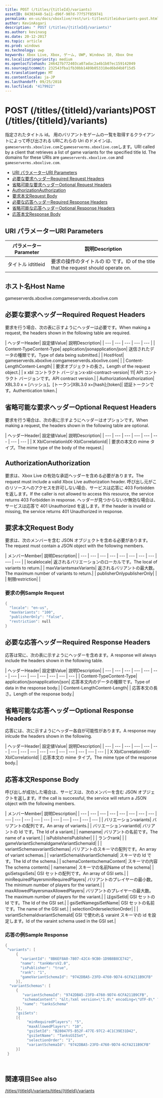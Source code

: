 ```yaml
---
title: POST (/titles/{titleId}/variants)
assetID: 84303448-5a11-d96f-907d-77f57f859741
permalink: en-us/docs/xboxlive/rest/uri-titlestitleidvariants-post.html
author: KevinAsgari
description: " POST (/titles/{titleId}/variants)"
ms.author: kevinasg
ms.date: 20-12-2017
ms.topic: article
ms.prod: windows
ms.technology: uwp
keywords: Xbox Live, Xbox, ゲーム, UWP, Windows 10, Xbox One
ms.localizationpriority: medium
ms.openlocfilehash: 246427b772403ca07adac2a4b1b07ec159142049
ms.sourcegitcommit: 232543fba1fb30bb1489b053310ed6bd4b8f15d5
ms.translationtype: MT
ms.contentlocale: ja-JP
ms.lasthandoff: 09/25/2018
ms.locfileid: "4179922"
---
```

# <a name="post-titlestitleidvariants"></a><span data-ttu-id="81ceb-104">POST (/titles/{titleId}/variants)</span><span class="sxs-lookup"><span data-stu-id="81ceb-104">POST (/titles/{titleId}/variants)</span></span>
<span data-ttu-id="81ceb-105">指定されたタイトル id。 用のバリアントをゲームの一覧を取得するクライアントによって呼び出される URIこれらの Uri のドメインは、`gameserverds.xboxlive.com`と`gameserverms.xboxlive.com`します。</span><span class="sxs-lookup"><span data-stu-id="81ceb-105">URI called by a client that retrieves a list of game variants for the specified title Id. The domains for these URIs are `gameserverds.xboxlive.com` and `gameserverms.xboxlive.com`.</span></span>
 
  * [<span data-ttu-id="81ceb-106">URI パラメーター</span><span class="sxs-lookup"><span data-stu-id="81ceb-106">URI Parameters</span></span>](#ID4EZ)
  * [<span data-ttu-id="81ceb-107">必要な要求ヘッダー</span><span class="sxs-lookup"><span data-stu-id="81ceb-107">Required Request Headers</span></span>](#ID4EIB)
  * [<span data-ttu-id="81ceb-108">省略可能な要求ヘッダー</span><span class="sxs-lookup"><span data-stu-id="81ceb-108">Optional Request Headers</span></span>](#ID4EED)
  * [<span data-ttu-id="81ceb-109">Authorization</span><span class="sxs-lookup"><span data-stu-id="81ceb-109">Authorization</span></span>](#ID4E3D)
  * [<span data-ttu-id="81ceb-110">要求本文</span><span class="sxs-lookup"><span data-stu-id="81ceb-110">Request Body</span></span>](#ID4EEE)
  * [<span data-ttu-id="81ceb-111">必要な応答ヘッダー</span><span class="sxs-lookup"><span data-stu-id="81ceb-111">Required Response Headers</span></span>](#ID4ELF)
  * [<span data-ttu-id="81ceb-112">省略可能な応答ヘッダー</span><span class="sxs-lookup"><span data-stu-id="81ceb-112">Optional Response Headers</span></span>](#ID4EMG)
  * [<span data-ttu-id="81ceb-113">応答本文</span><span class="sxs-lookup"><span data-stu-id="81ceb-113">Response Body</span></span>](#ID4EEH)
 
<a id="ID4EZ"></a>

 
## <a name="uri-parameters"></a><span data-ttu-id="81ceb-114">URI パラメーター</span><span class="sxs-lookup"><span data-stu-id="81ceb-114">URI Parameters</span></span>
 
| <span data-ttu-id="81ceb-115">パラメーター</span><span class="sxs-lookup"><span data-stu-id="81ceb-115">Parameter</span></span>| <span data-ttu-id="81ceb-116">説明</span><span class="sxs-lookup"><span data-stu-id="81ceb-116">Description</span></span>| 
| --- | --- | 
| <span data-ttu-id="81ceb-117">タイトル id</span><span class="sxs-lookup"><span data-stu-id="81ceb-117">titleid</span></span>| <span data-ttu-id="81ceb-118">要求の操作のタイトルの ID です。</span><span class="sxs-lookup"><span data-stu-id="81ceb-118">ID of the title that the request should operate on.</span></span>| 
  
<a id="ID5EG"></a>

 
## <a name="host-name"></a><span data-ttu-id="81ceb-119">ホスト名</span><span class="sxs-lookup"><span data-stu-id="81ceb-119">Host Name</span></span>

<span data-ttu-id="81ceb-120">gameserverds.xboxlive.com</span><span class="sxs-lookup"><span data-stu-id="81ceb-120">gameserverds.xboxlive.com</span></span>
 
<a id="ID4EIB"></a>

 
## <a name="required-request-headers"></a><span data-ttu-id="81ceb-121">必要な要求ヘッダー</span><span class="sxs-lookup"><span data-stu-id="81ceb-121">Required Request Headers</span></span>
 
<span data-ttu-id="81ceb-122">要求を行う場合、次の表に示すようにヘッダーは必要です。</span><span class="sxs-lookup"><span data-stu-id="81ceb-122">When making a request, the headers shown in the following table are required.</span></span>
 
| <span data-ttu-id="81ceb-123">ヘッダー</span><span class="sxs-lookup"><span data-stu-id="81ceb-123">Header</span></span>| <span data-ttu-id="81ceb-124">設定値</span><span class="sxs-lookup"><span data-stu-id="81ceb-124">Value</span></span>| <span data-ttu-id="81ceb-125">説明</span><span class="sxs-lookup"><span data-stu-id="81ceb-125">Description</span></span>| 
| --- | --- | --- | --- | --- | 
| <span data-ttu-id="81ceb-126">Content-Type</span><span class="sxs-lookup"><span data-stu-id="81ceb-126">Content-Type</span></span>| <span data-ttu-id="81ceb-127">application/json</span><span class="sxs-lookup"><span data-stu-id="81ceb-127">application/json</span></span>| <span data-ttu-id="81ceb-128">送信されたデータの種類です。</span><span class="sxs-lookup"><span data-stu-id="81ceb-128">Type of data being submitted.</span></span>| 
| <span data-ttu-id="81ceb-129">Host</span><span class="sxs-lookup"><span data-stu-id="81ceb-129">Host</span></span>| <span data-ttu-id="81ceb-130">gameserverds.xboxlive.com</span><span class="sxs-lookup"><span data-stu-id="81ceb-130">gameserverds.xboxlive.com</span></span>|  | 
| <span data-ttu-id="81ceb-131">Content-Length</span><span class="sxs-lookup"><span data-stu-id="81ceb-131">Content-Length</span></span>|  | <span data-ttu-id="81ceb-132">要求オブジェクトの長さ。</span><span class="sxs-lookup"><span data-stu-id="81ceb-132">Length of the request object.</span></span>| 
| <span data-ttu-id="81ceb-133">x xbl コントラクト バージョン</span><span class="sxs-lookup"><span data-stu-id="81ceb-133">x-xbl-contract-version</span></span>| <span data-ttu-id="81ceb-134">1</span><span class="sxs-lookup"><span data-stu-id="81ceb-134">1</span></span>| <span data-ttu-id="81ceb-135">API コントラクト バージョンです。</span><span class="sxs-lookup"><span data-stu-id="81ceb-135">API contract version.</span></span>| 
| <span data-ttu-id="81ceb-136">Authorization</span><span class="sxs-lookup"><span data-stu-id="81ceb-136">Authorization</span></span>| <span data-ttu-id="81ceb-137">XBL3.0 x = [ハッシュ]。[トークン]</span><span class="sxs-lookup"><span data-stu-id="81ceb-137">XBL3.0 x=[hash];[token]</span></span>| <span data-ttu-id="81ceb-138">認証トークンです。</span><span class="sxs-lookup"><span data-stu-id="81ceb-138">Authentication token.</span></span>| 
  
<a id="ID4EED"></a>

 
## <a name="optional-request-headers"></a><span data-ttu-id="81ceb-139">省略可能な要求ヘッダー</span><span class="sxs-lookup"><span data-stu-id="81ceb-139">Optional Request Headers</span></span>
 
<span data-ttu-id="81ceb-140">要求を行う場合は、次の表に示すようにヘッダーはオプションです。</span><span class="sxs-lookup"><span data-stu-id="81ceb-140">When making a request, the headers shown in the following table are optional.</span></span>
 
| <span data-ttu-id="81ceb-141">ヘッダー</span><span class="sxs-lookup"><span data-stu-id="81ceb-141">Header</span></span>| <span data-ttu-id="81ceb-142">設定値</span><span class="sxs-lookup"><span data-stu-id="81ceb-142">Value</span></span>| <span data-ttu-id="81ceb-143">説明</span><span class="sxs-lookup"><span data-stu-id="81ceb-143">Description</span></span>| 
| --- | --- | --- | --- | --- | --- | --- | --- | 
| <span data-ttu-id="81ceb-144">X XblCorrelationId</span><span class="sxs-lookup"><span data-stu-id="81ceb-144">X-XblCorrelationId</span></span>|  | <span data-ttu-id="81ceb-145">要求の本文の mime タイプ。</span><span class="sxs-lookup"><span data-stu-id="81ceb-145">The mime type of the body of the request.</span></span>| 
  
<a id="ID4E3D"></a>

 
## <a name="authorization"></a><span data-ttu-id="81ceb-146">Authorization</span><span class="sxs-lookup"><span data-stu-id="81ceb-146">Authorization</span></span>

<span data-ttu-id="81ceb-147">要求は、Xbox Live の有効な承認ヘッダーを含める必要があります。</span><span class="sxs-lookup"><span data-stu-id="81ceb-147">The request must include a valid Xbox Live authorization header.</span></span> <span data-ttu-id="81ceb-148">呼び出し元がこのリソースへのアクセスを許可しない場合、サービスは応答に 403 Forbidden を返します。</span><span class="sxs-lookup"><span data-stu-id="81ceb-148">If the caller is not allowed to access this resource, the service returns 403 Forbidden in response.</span></span> <span data-ttu-id="81ceb-149">ヘッダーが見つからないか無効な場合は、サービスは応答で 401 Unauthorized を返します。</span><span class="sxs-lookup"><span data-stu-id="81ceb-149">If the header is invalid or missing, the service returns 401 Unauthorized in response.</span></span>
 
<a id="ID4EEE"></a>

 
## <a name="request-body"></a><span data-ttu-id="81ceb-150">要求本文</span><span class="sxs-lookup"><span data-stu-id="81ceb-150">Request Body</span></span>
 
<span data-ttu-id="81ceb-151">要求は、次のメンバーを含む JSON オブジェクトを含める必要があります。</span><span class="sxs-lookup"><span data-stu-id="81ceb-151">The request must contain a JSON object with the following members.</span></span>
 
| <span data-ttu-id="81ceb-152">メンバー</span><span class="sxs-lookup"><span data-stu-id="81ceb-152">Member</span></span>| <span data-ttu-id="81ceb-153">説明</span><span class="sxs-lookup"><span data-stu-id="81ceb-153">Description</span></span>| 
| --- | --- | --- | --- | --- | --- | --- | --- | --- | --- | 
| <span data-ttu-id="81ceb-154">locale</span><span class="sxs-lookup"><span data-stu-id="81ceb-154">locale</span></span>| <span data-ttu-id="81ceb-155">返されるバリエーションのローカルです。</span><span class="sxs-lookup"><span data-stu-id="81ceb-155">The local of variants to return.</span></span>| 
| <span data-ttu-id="81ceb-156">maxVariants</span><span class="sxs-lookup"><span data-stu-id="81ceb-156">maxVariants</span></span>| <span data-ttu-id="81ceb-157">返されるバリアントの最大数。</span><span class="sxs-lookup"><span data-stu-id="81ceb-157">The maximum number of variants to return.</span></span>| 
| <span data-ttu-id="81ceb-158">publisherOnly</span><span class="sxs-lookup"><span data-stu-id="81ceb-158">publisherOnly</span></span>|  | 
| <span data-ttu-id="81ceb-159">制限</span><span class="sxs-lookup"><span data-stu-id="81ceb-159">restriction</span></span>|  | 
 
<a id="ID4EDF"></a>

 
### <a name="sample-request"></a><span data-ttu-id="81ceb-160">要求の例</span><span class="sxs-lookup"><span data-stu-id="81ceb-160">Sample Request</span></span>
 

```cpp
{
  "locale": "en-us",
  "maxVariants": "100",
  "publisherOnly": "false",
  "restriction": null
}

```

   
<a id="ID4ELF"></a>

 
## <a name="required-response-headers"></a><span data-ttu-id="81ceb-161">必要な応答ヘッダー</span><span class="sxs-lookup"><span data-stu-id="81ceb-161">Required Response Headers</span></span>
 
<span data-ttu-id="81ceb-162">応答は常に、次の表に示すようにヘッダーを含めます。</span><span class="sxs-lookup"><span data-stu-id="81ceb-162">A response will always include the headers shown in the following table.</span></span>
 
| <span data-ttu-id="81ceb-163">ヘッダー</span><span class="sxs-lookup"><span data-stu-id="81ceb-163">Header</span></span>| <span data-ttu-id="81ceb-164">設定値</span><span class="sxs-lookup"><span data-stu-id="81ceb-164">Value</span></span>| <span data-ttu-id="81ceb-165">説明</span><span class="sxs-lookup"><span data-stu-id="81ceb-165">Description</span></span>| 
| --- | --- | --- | --- | --- | --- | --- | --- | --- | --- | --- | --- | --- | 
| <span data-ttu-id="81ceb-166">Content-Type</span><span class="sxs-lookup"><span data-stu-id="81ceb-166">Content-Type</span></span>| <span data-ttu-id="81ceb-167">application/json</span><span class="sxs-lookup"><span data-stu-id="81ceb-167">application/json</span></span>| <span data-ttu-id="81ceb-168">応答本文内のデータの種類です。</span><span class="sxs-lookup"><span data-stu-id="81ceb-168">Type of data in the response body.</span></span>| 
| <span data-ttu-id="81ceb-169">Content-Length</span><span class="sxs-lookup"><span data-stu-id="81ceb-169">Content-Length</span></span>|  | <span data-ttu-id="81ceb-170">応答本文の長さ。</span><span class="sxs-lookup"><span data-stu-id="81ceb-170">Length of the response body.</span></span>| 
  
<a id="ID4EMG"></a>

 
## <a name="optional-response-headers"></a><span data-ttu-id="81ceb-171">省略可能な応答ヘッダー</span><span class="sxs-lookup"><span data-stu-id="81ceb-171">Optional Response Headers</span></span>
 
<span data-ttu-id="81ceb-172">応答には、次に示すようにヘッダー各自が可能性があります。</span><span class="sxs-lookup"><span data-stu-id="81ceb-172">A response may inlcude the headers shown in the following.</span></span>
 
| <span data-ttu-id="81ceb-173">ヘッダー</span><span class="sxs-lookup"><span data-stu-id="81ceb-173">Header</span></span>| <span data-ttu-id="81ceb-174">設定値</span><span class="sxs-lookup"><span data-stu-id="81ceb-174">Value</span></span>| <span data-ttu-id="81ceb-175">説明</span><span class="sxs-lookup"><span data-stu-id="81ceb-175">Description</span></span>| 
| --- | --- | --- | --- | --- | --- | --- | --- | --- | --- | --- | --- | --- | --- | --- | --- | 
| <span data-ttu-id="81ceb-176">X XblCorrelationId</span><span class="sxs-lookup"><span data-stu-id="81ceb-176">X-XblCorrelationId</span></span>|  | <span data-ttu-id="81ceb-177">応答本文の mime タイプ。</span><span class="sxs-lookup"><span data-stu-id="81ceb-177">The mime type of the response body.</span></span>| 
  
<a id="ID4EEH"></a>

 
## <a name="response-body"></a><span data-ttu-id="81ceb-178">応答本文</span><span class="sxs-lookup"><span data-stu-id="81ceb-178">Response Body</span></span>
 
<span data-ttu-id="81ceb-179">呼び出しが成功した場合は、サービスは、次のメンバーを含む JSON オブジェクトを返します。</span><span class="sxs-lookup"><span data-stu-id="81ceb-179">If the call is successful, the service will return a JSON object with the following members.</span></span>
 
| <span data-ttu-id="81ceb-180">メンバー</span><span class="sxs-lookup"><span data-stu-id="81ceb-180">Member</span></span>| <span data-ttu-id="81ceb-181">説明</span><span class="sxs-lookup"><span data-stu-id="81ceb-181">Description</span></span>| 
| --- | --- | --- | --- | --- | --- | --- | --- | --- | --- | --- | --- | --- | --- | --- | --- | --- | --- | 
| <span data-ttu-id="81ceb-182">バリエーション</span><span class="sxs-lookup"><span data-stu-id="81ceb-182">variants</span></span>| <span data-ttu-id="81ceb-183">バリアントの配列です。</span><span class="sxs-lookup"><span data-stu-id="81ceb-183">An array of variants.</span></span>| 
| <span data-ttu-id="81ceb-184">バリエーション</span><span class="sxs-lookup"><span data-stu-id="81ceb-184">variantId</span></span>| <span data-ttu-id="81ceb-185">バリアントの Id です。</span><span class="sxs-lookup"><span data-stu-id="81ceb-185">The Id of a variant.</span></span>| 
| <span data-ttu-id="81ceb-186">name</span><span class="sxs-lookup"><span data-stu-id="81ceb-186">name</span></span>| <span data-ttu-id="81ceb-187">バリアントの名前です。</span><span class="sxs-lookup"><span data-stu-id="81ceb-187">The name of a variant.</span></span>| 
| <span data-ttu-id="81ceb-188">isPublisher</span><span class="sxs-lookup"><span data-stu-id="81ceb-188">isPublisher</span></span>|  | 
| <span data-ttu-id="81ceb-189">ランク</span><span class="sxs-lookup"><span data-stu-id="81ceb-189">rank</span></span>|  | 
| <span data-ttu-id="81ceb-190">gameVariantSchemaId</span><span class="sxs-lookup"><span data-stu-id="81ceb-190">gameVariantSchemaId</span></span>|  | 
| <span data-ttu-id="81ceb-191">variantSchemas</span><span class="sxs-lookup"><span data-stu-id="81ceb-191">variantSchemas</span></span>| <span data-ttu-id="81ceb-192">バリアントのスキーマの配列です。</span><span class="sxs-lookup"><span data-stu-id="81ceb-192">An array of variant schemas.</span></span>| 
| <span data-ttu-id="81ceb-193">variantSchemaId</span><span class="sxs-lookup"><span data-stu-id="81ceb-193">variantSchemaId</span></span>| <span data-ttu-id="81ceb-194">スキーマの Id です。</span><span class="sxs-lookup"><span data-stu-id="81ceb-194">The Id of the schema.</span></span>| 
| <span data-ttu-id="81ceb-195">schemaContent</span><span class="sxs-lookup"><span data-stu-id="81ceb-195">schemaContent</span></span>| <span data-ttu-id="81ceb-196">スキーマの内容</span><span class="sxs-lookup"><span data-stu-id="81ceb-196">The schema contents</span></span>| 
| <span data-ttu-id="81ceb-197">name</span><span class="sxs-lookup"><span data-stu-id="81ceb-197">name</span></span>| <span data-ttu-id="81ceb-198">スキーマの名前</span><span class="sxs-lookup"><span data-stu-id="81ceb-198">Name of the schema</span></span>| 
| <span data-ttu-id="81ceb-199">gsiSets</span><span class="sxs-lookup"><span data-stu-id="81ceb-199">gsiSets</span></span>| <span data-ttu-id="81ceb-200">GSI セットの配列です。</span><span class="sxs-lookup"><span data-stu-id="81ceb-200">An array of GSI sets.</span></span>| 
| <span data-ttu-id="81ceb-201">minRequiredPlayers</span><span class="sxs-lookup"><span data-stu-id="81ceb-201">minRequiredPlayers</span></span>| <span data-ttu-id="81ceb-202">バリアントのプレイヤーの最小数。</span><span class="sxs-lookup"><span data-stu-id="81ceb-202">The minimum number of players for the variant.</span></span>| 
| <span data-ttu-id="81ceb-203">maxAllowedPlayers</span><span class="sxs-lookup"><span data-stu-id="81ceb-203">maxAllowedPlayers</span></span>| <span data-ttu-id="81ceb-204">バリアントのプレイヤーの最大数。</span><span class="sxs-lookup"><span data-stu-id="81ceb-204">The maximum number of players for the variant.</span></span>| 
| <span data-ttu-id="81ceb-205">は</span><span class="sxs-lookup"><span data-stu-id="81ceb-205">gsiSetId</span></span>| <span data-ttu-id="81ceb-206">GSI セットの Id です。</span><span class="sxs-lookup"><span data-stu-id="81ceb-206">The Id of the GSI set.</span></span>| 
| <span data-ttu-id="81ceb-207">gsiSetName</span><span class="sxs-lookup"><span data-stu-id="81ceb-207">gsiSetName</span></span>| <span data-ttu-id="81ceb-208">GSI セットの名前です。</span><span class="sxs-lookup"><span data-stu-id="81ceb-208">The name of the GSI set.</span></span>| 
| <span data-ttu-id="81ceb-209">selectionOrder</span><span class="sxs-lookup"><span data-stu-id="81ceb-209">selectionOrder</span></span>|  | 
| <span data-ttu-id="81ceb-210">variantSchemaId</span><span class="sxs-lookup"><span data-stu-id="81ceb-210">variantSchemaId</span></span>| <span data-ttu-id="81ceb-211">GSI で使われる varaint スキーマの id を設定します。</span><span class="sxs-lookup"><span data-stu-id="81ceb-211">Id of the varaint schema used in the GSI set.</span></span>| 
 
<a id="ID4EYBAC"></a>

 
### <a name="sample-response"></a><span data-ttu-id="81ceb-212">応答の例</span><span class="sxs-lookup"><span data-stu-id="81ceb-212">Sample Response</span></span>
 

```cpp
{
 "variants": [
     { 
       "variantId": "8B6EF8A0-7807-42C4-9CB0-1D9B8B8CE742", 
       "name": "tankWarsV2.0",
       "isPublisher": "true",
       "rank": "1",
       "gameVariantSchemaId": "9742DBA5-23FD-4760-9D74-6CFA211B9CFB"
     }],
  "variantSchemas": [
     {
        "variantSchemaId": "9742DBA5-23FD-4760-9D74-6CFA211B9CFB",
        "schemaContent": "&lt;?xml version=\"1.0\" encoding=\"UTF-8\" ?>&lt;xs:schema xmlns:xs=\"http://www.w3.org/2001/XMLSchema\">&lt;xs:element name=\"root\">&lt;/xs:element>&lt;/xs:schema>"
        "name": "tanksSchema"
     }],
     "gsiSets":
     [{ 
          "minRequiredPlayers": "5", 
          "maxAllowedPlayers": "10", 
          "gsiSetId": "B28047F5-B52F-477E-97C2-4C1C39E31D42",
          "gsiSetName": "TanksGSISet",
          "selectionOrder": "1",
          "variantSchemaId": "9742DBA5-23FD-4760-9D74-6CFA211B9CFB"
     }]
 }

  

```

   
<a id="ID4ERCAC"></a>

 
## <a name="see-also"></a><span data-ttu-id="81ceb-213">関連項目</span><span class="sxs-lookup"><span data-stu-id="81ceb-213">See also</span></span>
 [<span data-ttu-id="81ceb-214">/titles/{titleId}/variants</span><span class="sxs-lookup"><span data-stu-id="81ceb-214">/titles/{titleId}/variants</span></span>](uri-titlestitleidvariants.md)

  
